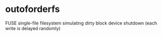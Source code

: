 # outoforderfs
FUSE single-file filesystem simulating dirty block device shutdown (each write is delayed randomly)
